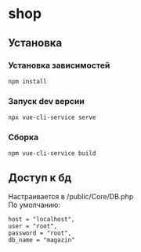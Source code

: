# shop

## Установка

### Установка зависимостей
```
npm install
```

### Запуск dev версии
```
npx vue-cli-service serve
```

### Сборка
```
npm vue-cli-service build
```

## Доступ к бд
Настраивается в /public/Core/DB.php  
По умолчанию:
```
host = "localhost",
user = "root",
password = "root",
db_name = "magazin"
```